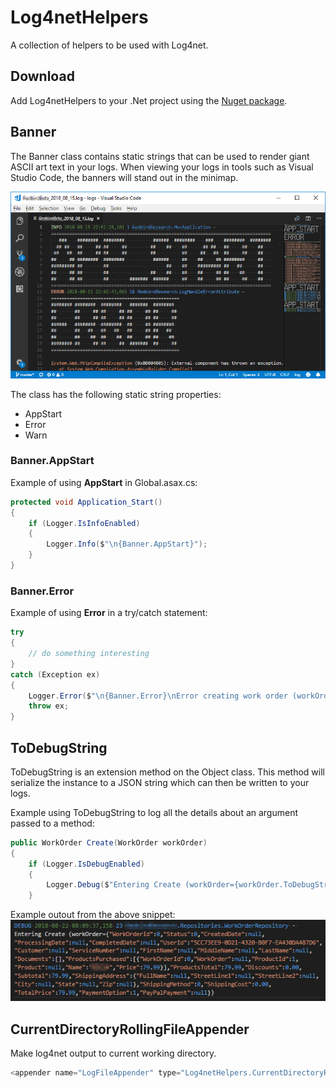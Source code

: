 # Log4netHelpers
A collection of helpers to be used with Log4net.
## Download
Add Log4netHelpers to your .Net project using the [Nuget package](https://www.nuget.org/packages/log4nethelpers).
## Banner
The Banner class contains static strings that can be used to render giant ASCII art text in your logs. When viewing your logs in tools such as Visual Studio Code, the banners will stand out in the minimap.

![Example Banners](https://raw.githubusercontent.com/awjacobson/Log4netHelpers/master/docs/banner_example.png)

The class has the following static string properties:
* AppStart
* Error
* Warn
### Banner.AppStart
Example of using **AppStart** in Global.asax.cs:
```C#
protected void Application_Start()
{
    if (Logger.IsInfoEnabled)
    {
        Logger.Info($"\n{Banner.AppStart}");
    }
}
```
### Banner.Error
Example of using **Error** in a try/catch statement:
```C#
try
{
    // do something interesting
}
catch (Exception ex)
{
    Logger.Error($"\n{Banner.Error}\nError creating work order (workOrder={workOrder.ToDebugString()})", ex);
    throw ex;
}
```
## ToDebugString
ToDebugString is an extension method on the Object class. This method will serialize the instance to a JSON string which can then be written to your logs.

Example using ToDebugString to log all the details about an argument passed to a method:
```C#
public WorkOrder Create(WorkOrder workOrder)
{
    if (Logger.IsDebugEnabled)
    {
        Logger.Debug($"Entering Create (workOrder={workOrder.ToDebugString()})");
    }
```
Example outout from the above snippet:
![Example ToDebugString](https://raw.githubusercontent.com/awjacobson/Log4netHelpers/master/docs/todebugstring_example.png)
## CurrentDirectoryRollingFileAppender
Make log4net output to current working directory.
```C#
<appender name="LogFileAppender" type="Log4netHelpers.CurrentDirectoryRollingFileAppender, Log4netHelpers">
```